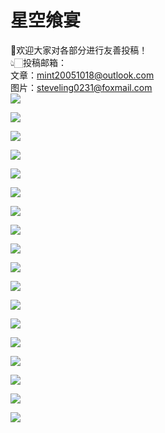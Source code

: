 # 星空飨宴
💞欢迎大家对各部分进行友善投稿！<br>
👆🏻投稿邮箱：<br>
文章：mint20051018@outlook.com<br>
图片：steveling0231@foxmail.com<br>
![](https://github.com/BI7AQU/AUNU-Daily-Astronomy/blob/main/Archive/Daily%20Astronomy_12.18.jpg)

![](https://github.com/BI7AQU/AUNU-Daily-Astronomy/blob/main/Archive/Daily%20Astronomy_12.17.jpg)

![](https://github.com/BI7AQU/AUNU-Daily-Astronomy/blob/main/Archive/Daily%20Astronomy_12.16.jpg)

![](https://github.com/BI7AQU/AUNU-Daily-Astronomy/blob/main/Archive/Daily%20Astronomy_12.15.jpg)

![](https://github.com/BI7AQU/AUNU-Daily-Astronomy/blob/main/Archive/Daily%20Astronomy_12.14.jpg)

![](https://github.com/BI7AQU/AUNU-Daily-Astronomy/blob/main/Archive/Daily%20Astronomy_12.13.jpg)

![](https://github.com/BI7AQU/AUNU-Daily-Astronomy/blob/main/Archive/Daily%20Astronomy_12.12.jpg)

![](https://github.com/BI7AQU/AUNU-Daily-Astronomy/blob/main/Archive/Daily%20Astronomy_12.11.jpg)

![](https://github.com/BI7AQU/AUNU-Daily-Astronomy/blob/main/Archive/Daily%20Astronomy_12.10.jpg)

![](https://github.com/BI7AQU/AUNU-Daily-Astronomy/blob/main/Archive/Daily%20Astronomy_12.09.jpg)

![](https://github.com/BI7AQU/AUNU-Daily-Astronomy/blob/main/Archive/Daily%20Astronomy_12.06.jpg)

![](https://github.com/BI7AQU/AUNU-Daily-Astronomy/blob/main/Archive/Daily%20Astronomy_12.05.jpg)

![](https://github.com/BI7AQU/AUNU-Daily-Astronomy/blob/main/Archive/Daily%20Astronomy_12.04.jpg)

![](https://github.com/BI7AQU/AUNU-Daily-Astronomy/blob/main/Archive/Daily%20Astronomy_12.03.jpg)

![](https://github.com/BI7AQU/AUNU-Daily-Astronomy/blob/main/Archive/Daily%20Astronomy_12.02.jpg)

![](https://github.com/BI7AQU/AUNU-Daily-Astronomy/blob/main/Archive/Daily%20Astronomy_12.01.jpg)

![](https://github.com/BI7AQU/AUNU-Daily-Astronomy/blob/main/Archive/Daily%20Astronomy_11.30.jpg)

![](https://github.com/BI7AQU/AUNU-Daily-Astronomy/blob/main/Archive/Daily%20Astronomy_11.29.jpg)
